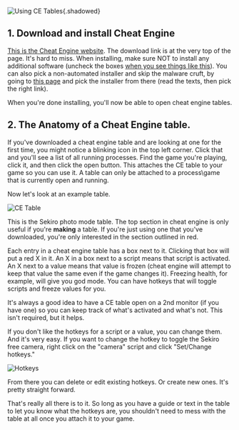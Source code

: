 ![Using CE Tables](Images\usingce_header.png){.shadowed}

## 1. Download and install Cheat Engine
[This is the Cheat Engine website](https://www.cheatengine.org/). The download link is at the very top of the page. It's hard to miss.
When installing, make sure NOT to install any additional software (uncheck the boxes [when you see things like this](https://i.imgur.com/IuI8wc4.png)).
You can also pick a non-automated installer and skip the malware cruft, by going to [this page](https://www.cheatengine.org/downloads.php) and pick the 
installer from there (read the texts, then pick the right link). 

When you're done installing, you'll now be able to open cheat engine tables. 

## 2. The Anatomy of a Cheat Engine table.

If you've downloaded a cheat engine table and are looking at one for the first time, you might notice a blinking icon in the top left corner. Click that and you'll see a list of all running processes. Find the game you're playing, click it, and then click the open button. This attaches the CE table to your game so you can use it. A table can only be attached to a process\game that is currently open and running.

Now let's look at an example table.

![CE Table](https://i.imgur.com/oWovr3P.png)

This is the Sekiro photo mode table. The top section in cheat engine is only useful if you're **making** a table. If you're just using one that you've downloaded, you're only interested in the section outlined in red.

Each entry in a cheat engine table has a box next to it. Clicking that box will put a red X in it. An X in a box next to a script means that script is activated. An X next to a value means that value is frozen (cheat engine will attempt to keep that value the same even if the game changes it). Freezing health, for example, will give you god mode. You can have hotkeys that will toggle scripts and freeze values for you. 

It's always a good idea to have a CE table open on a 2nd monitor (if you have one) so you can keep track of what's activated and what's not. This isn't required, but it helps. 

If you don't like the hotkeys for a script or a value, you can change them. And it's very easy. If you want to change the hotkey to toggle the Sekiro free camera, right click on the "camera" script and click "Set/Change hotkeys."

![Hotkeys](https://i.imgur.com/lzSofVW.png)

From there you can delete or edit existing hotkeys. Or create new ones. It's pretty straight forward.

That's really all there is to it. So long as you have a guide or text in the table to let you know what the hotkeys are, you shouldn't need to mess with the table at all once you attach it to your game. 